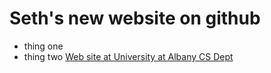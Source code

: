 # Seth's new website on github
- thing one
- thing two
[Web site at University at Albany CS Dept](http://www.cs.albany.edu/~sdc)
